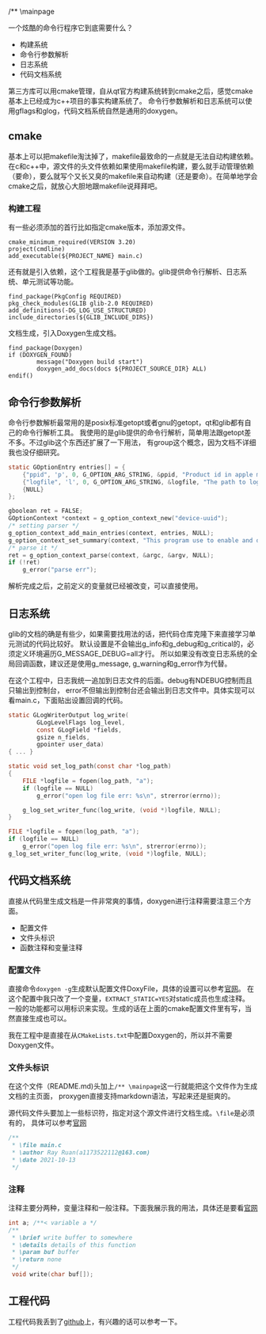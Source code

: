 /** \mainpage

一个炫酷的命令行程序它到底需要什么？
- 构建系统
- 命令行参数解析
- 日志系统
- 代码文档系统

第三方库可以用cmake管理，自从qt官方构建系统转到cmake之后，感觉cmake基本上已经成为c++项目的事实构建系统了。
命令行参数解析和日志系统可以使用gflags和glog，代码文档系统自然是通用的doxygen。

## cmake
基本上可以把makefile淘汰掉了，makefile最致命的一点就是无法自动构建依赖。在c和c++中，源文件的头文件依赖如果使用makefile构建，要么就手动管理依赖（要命），要么就写个又长又臭的makefile来自动构建（还是要命）。在简单地学会cmake之后，就放心大胆地跟makefile说拜拜吧。

### 构建工程
有一些必须添加的首行比如指定cmake版本，添加源文件。
```
cmake_minimum_required(VERSION 3.20)
project(cmdline)
add_executable(${PROJECT_NAME} main.c)
```
还有就是引入依赖，这个工程我是基于glib做的。glib提供命令行解析、日志系统、单元测试等功能。
```
find_package(PkgConfig REQUIRED)
pkg_check_modules(GLIB glib-2.0 REQUIRED)
add_definitions(-DG_LOG_USE_STRUCTURED)
include_directories(${GLIB_INCLUDE_DIRS})
```
文档生成，引入Doxygen生成文档。
```
find_package(Doxygen)
if (DOXYGEN_FOUND)
        message("Doxygen build start")
        doxygen_add_docs(docs ${PROJECT_SOURCE_DIR} ALL)
endif()
```

## 命令行参数解析
命令行参数解析最常用的是posix标准getopt或者gnu的getopt，qt和glib都有自己的命令行解析工具。
我使用的是glib提供的命令行解析，简单用法跟getopt差不多。不过glib这个东西还扩展了一下用法，
有group这个概念，因为文档不详细我也没仔细研究。
``` c
static GOptionEntry entries[] = {
	{"ppid", 'p', 0, G_OPTION_ARG_STRING, &ppid, "Product id in apple mfi website", DEFAULT_PPID},
	{"logfile", 'l', 0, G_OPTION_ARG_STRING, &logfile, "The path to log file", DEFAULT_LOG_FILE},
	{NULL}
};

gboolean ret = FALSE;
GOptionContext *context = g_option_context_new("device-uuid");
/* setting parser */
g_option_context_add_main_entries(context, entries, NULL);
g_option_context_set_summary(context, "This program use to enable and disable apple token");
/* parse it */
ret = g_option_context_parse(context, &argc, &argv, NULL);
if (!ret)
	g_error("parse err");
```
解析完成之后，之前定义的变量就已经被改变，可以直接使用。

## 日志系统
glib的文档的确是有些少，如果需要找用法的话，把代码仓库克隆下来直接学习单元测试的代码比较好。
默认设置是不会输出g_info和g_debug和g_critical的，必须定义环境遍历G_MESSAGE_DEBUG=all才行。
所以如果没有改变日志系统的全局回调函数，建议还是使用g_message, g_warning和g_error作为代替。

在这个工程中，日志我统一追加到日志文件的后面。debug有NDEBUG控制而且只输出到控制台，
error不但输出到控制台还会输出到日志文件中。具体实现可以看main.c，下面贴出设置回调的代码。
``` c
static GLogWriterOutput log_write(
		GLogLevelFlags log_level,
		const GLogField *fields,
		gsize n_fields,
		gpointer user_data)
{ ... }

static void set_log_path(const char *log_path)
{
	FILE *logfile = fopen(log_path, "a");
	if (logfile == NULL)
		g_error("open log file err: %s\n", strerror(errno));

	g_log_set_writer_func(log_write, (void *)logfile, NULL);
}

FILE *logfile = fopen(log_path, "a");
if (logfile == NULL)
	g_error("open log file err: %s\n", strerror(errno));
g_log_set_writer_func(log_write, (void *)logfile, NULL);
```

## 代码文档系统
直接从代码里生成文档是一件非常爽的事情，doxygen进行注释需要注意三个方面。
- 配置文件
- 文件头标识
- 函数注释和变量注释

### 配置文件
直接命令`doxygen -g`生成默认配置文件DoxyFile，具体的设置可以参考[官网](https://www.doxygen.nl/manual/config.html)。
在这个配置中我只改了一个变量，`EXTRACT_STATIC=YES`对static成员也生成注释。
一般的功能都可以用标识来实现。生成的话在上面的cmake配置文件里有写，当然直接生成也可以。

我在工程中是直接在从`CMakeLists.txt`中配置Doxygen的，所以并不需要Doxygen文件。

### 文件头标识
在这个文件（README.md)头加上`/** \mainpage`这一行就能把这个文件作为生成文档的主页面，
proxygen直接支持markdown语法，写起来还是挺爽的。

源代码文件头要加上一些标识符，指定对这个源文件进行文档生成。`\file`是必须有的，
具体可以参考[官网](https://www.doxygen.nl/manual/commands.html)
``` c
/**
 * \file main.c
 * \author Ray Ruan(a1173522112@163.com)
 * \date 2021-10-13
 */

```

### 注释
注释主要分两种，变量注释和一般注释。下面我展示我的用法，具体还是要看[官网](https://www.doxygen.nl/manual/docblocks.html)
~~~ c
int a; /**< variable a */
/**
 * \brief write buffer to somewhere
 * \details details of this function
 * \param buf buffer
 * \return none
 */
 void write(char buf[]);
 ~~~

 ## 工程代码
 工程代码我丢到了[github]()上，有兴趣的话可以参考一下。